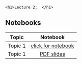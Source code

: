 
~~~
<h1>Lecture 2:  </h1>
~~~

## Notebooks

Topic | Notebook
:-----: | :--------:
Topic 1 | [click for notebook]()
Topic 1 | [PDF slides](../assets/tex/dp-estimation/dp-estimation.pdf)

